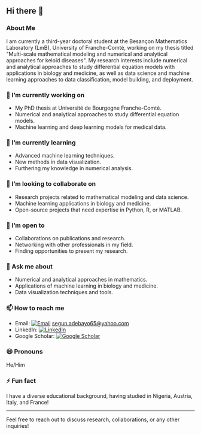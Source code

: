## Hi there 👋

<!--
**OEAdebayo/OEAdebayo** is a ✨ _special_ ✨ repository because its `README.md` (this file) appears on your GitHub profile.

Here are some ideas to get you started:

- 🔭 I’m currently working on ...
- 🌱 I’m currently learning ...
- 👯 I’m looking to collaborate on ...
- 🤔 I’m looking for help with ...
- 💬 Ask me about ...
- 📫 How to reach me: ...
- 😄 Pronouns: ...
- ⚡ Fun fact: ...
-->

### About Me

I am currently a third-year doctoral student at the Besançon Mathematics Laboratory (LmB), University of Franche-Comté, working on my thesis titled "Multi-scale mathematical modeling and numerical and analytical approaches for keloid diseases". My research interests include numerical and analytical approaches to study differential equation models with applications in biology and medicine, as well as data science and machine learning approaches to data classification, model building, and deployment.

### 🔭 I’m currently working on
- My PhD thesis at Université de Bourgogne Franche-Comté.
- Numerical and analytical approaches to study differential equation models.
- Machine learning and deep learning models for medical data.

### 🌱 I’m currently learning
- Advanced machine learning techniques.
- New methods in data visualization.
- Furthering my knowledge in numerical analysis.

### 👯 I’m looking to collaborate on
- Research projects related to mathematical modeling and data science.
- Machine learning applications in biology and medicine.
- Open-source projects that need expertise in Python, R, or MATLAB.

### 🤔 I’m open to
- Collaborations on publications and research.
- Networking with other professionals in my field.
- Finding opportunities to present my research.

### 💬 Ask me about
- Numerical and analytical approaches in mathematics.
- Applications of machine learning in biology and medicine.
- Data visualization techniques and tools.

### 📫 How to reach me
- Email: [![Email](https://img.icons8.com/fluency/20/000000/email.png)](mailto:segun.adebayo65@yahoo.com) segun.adebayo65@yahoo.com
- LinkedIn: [![LinkedIn](https://img.icons8.com/color/20/000000/linkedin.png)](https://www.linkedin.com/in/olusegun-adebayo/)
- Google Scholar: [![Google Scholar](https://img.icons8.com/color/20/000000/google-scholar.png)](https://scholar.google.com/citations?user=E31gAaEAAAAJ)


### 😄 Pronouns
He/Him

### ⚡ Fun fact
I have a diverse educational background, having studied in Nigeria, Austria, Italy, and France!

---

Feel free to reach out to discuss research, collaborations, or any other inquiries!
